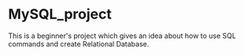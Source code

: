 # MySQL_project
 This is a beginner's project which gives an idea about how to use SQL commands and create Relational Database.
